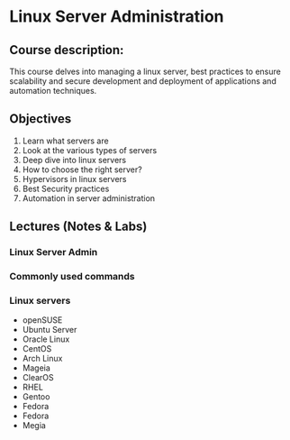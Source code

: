 # Linux Server Administration 

## Course description:

This course delves into managing a linux server, best practices to ensure scalability and secure development and deployment of applications and automation techniques.

## Objectives

1. Learn what servers are
2. Look at the various types of servers
3. Deep dive into linux servers
4. How to choose the right server?
5. Hypervisors in linux servers
6. Best Security practices
7. Automation in server administration


## Lectures (Notes & Labs)

### Linux Server Admin

### Commonly used commands

### Linux servers

* openSUSE
* Ubuntu Server
* Oracle Linux
* CentOS
* Arch Linux
* Mageia
* ClearOS
* RHEL
* Gentoo
* Fedora
* Fedora
* Megia

